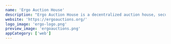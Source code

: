 ```yaml
---
name: 'Ergo Auction House'
description: "Ergo Auction House is a decentralized auction house, secure and easy to use. A simple way to sell or buy Ergo's tokens, artworks, NFTs, etc."
website: 'https://ergoauctions.org/'
logo_image: 'ergo-logo.png'
preview_image: 'ergoauctions.png'
appCategory: ['web']
---
```

